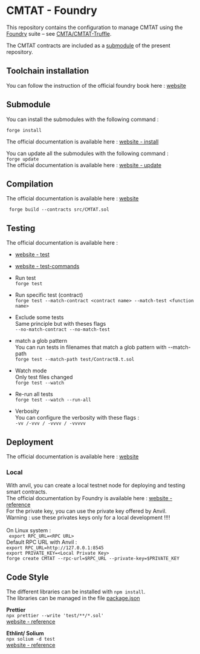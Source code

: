 # CMTAT - Foundry

This repository contains the configuration to manage CMTAT using the
[Foundry](https://book.getfoundry.sh/) suite – see
[CMTA/CMTAT-Truffle](https://github.com/CMTA/CMTAT-Truffle).

The CMTAT contracts are included as a [submodule](CMTAT/) of the present repository.

## Toolchain installation
You can follow the instruction of the official foundry book here : [website](https://book.getfoundry.sh/getting-started/installation)

## Submodule
You can install the submodules with the following command :  
```
forge install
```
The official documentation is available here : [website - install](https://book.getfoundry.sh/reference/forge/forge-install) 

You can update all the submodules with the following command :  
`forge update`  
The official documentation is available here : [website - update](https://book.getfoundry.sh/reference/forge/forge-update) 


## Compilation
The official documentation is available here : [website](https://book.getfoundry.sh/reference/forge/build-commands) 
```
 forge build --contracts src/CMTAT.sol
```

## Testing
The official documentation is available here : 
* [website - test](https://book.getfoundry.sh/forge/tests) 
* [website - test-commands](https://book.getfoundry.sh/reference/forge/test-commands) 


* Run test  
`forge test`

* Run specific test (contract)  
`forge test --match-contract <contract name> --match-test <function name>`

* Exclude some tests  
Same principle but with theses flags  
`--no-match-contract
--no-match-test`

* match a glob pattern  
You can run tests in filenames that match a glob pattern with --match-path  
`forge test --match-path test/ContractB.t.sol`

* Watch mode  
Only test files changed  
`forge test --watch`

* Re-run all tests  
`forge test --watch --run-all`

* Verbosity   
You can configure the verbosity with these flags :  
`-vv /-vvv / -vvvv / -vvvvv`


## Deployment
The official documentation is available here : [website](https://book.getfoundry.sh/reference/forge/deploy-commands) 

### Local
With anvil, you can create a local testnet node for deploying and testing smart contracts.  
The official documentation by Foundry is available here : [website - reference](https://book.getfoundry.sh/reference/anvil/)  
For the private key, you can use the private key offered by Anvil.  
Warning : use these privates keys only for a local development !!!!    
<br/>On Linux system :  
`
export RPC_URL=<RPC URL>`    
Default RPC URL with Anvil :  
`export RPC_URL=http://127.0.0.1:8545`  
`export PRIVATE_KEY=<Local Private Key>`  
`forge create CMTAT --rpc-url=$RPC_URL --private-key=$PRIVATE_KEY`

## Code Style
The different libraries can be installed with `npm install`.  
The libraries can be managed in the file [package.json](./package.json) 

**Prettier**  
`npx prettier --write 'test/**/*.sol'`  
[website - reference](https://github.com/prettier-solidity/prettier-plugin-solidity)

**Ethlint/ Solium**  
`npx solium -d test`  
[website - reference](https://github.com/duaraghav8/Ethlint)

